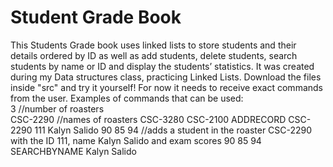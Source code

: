# Student Grade Book
This Students Grade book uses linked lists to store students and their details 
ordered by ID as well as add students, delete students, search students by name or ID and display the 
students’ statistics.
It was created during my Data structures class, practicing Linked Lists.
Download the files inside "src" and try it yourself!
For now it needs to receive exact commands from the user.
Examples of commands that can be used:  
3 //number of roasters    
CSC-2290 //names of roasters 
CSC-3280 
CSC-2100 
ADDRECORD CSC-2290 111 Kalyn Salido 90 85 94 //adds a student in the roaster CSC-2290 with the ID 111, name Kalyn Salido and exam scores 90 85 94 
SEARCHBYNAME Kalyn Salido 


